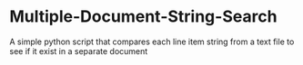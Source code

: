 # Multiple-Document-String-Search
A simple python script that compares each line item string from a text file to see if it exist in a separate document
